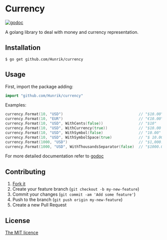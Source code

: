 # Currency

[![godoc](https://godoc.org/github.com/Hunrik/currency?status.svg)](https://godoc.org/github.com/Hunrik/currency)

A golang library to deal with money and currency representation.

## Installation

    $ go get github.com/Hunrik/currency

## Usage

First, import the package adding:

```go
import "github.com/Hunrik/currency"
```

Examples:

```go
currency.Format(10, "USD")                                  // "$10.00"
currency.Format(10, "EUR")                                  // "€10.00"
currency.Format(10, "USD", WithCents(false))                // "$10"
currency.Format(10, "USD", WithCurrency(true))              // "$10.00 USD"
currency.Format(10, "USD", WithSymbol(false)                // "10.00"
currency.Format(10, "USD", WithSymbolSpace(true)            // "$ 10.00"
currency.Format(1000, "USD")                                // "$1,000.00"
currency.Format(1000, "USD", WithThousandsSeparator(false)  // "$1000.00"
```

For more detailed documentation refer to [godoc](http://godoc.org/github.com/Hunrik/currency)

## Contributing

1. [Fork it](https://github.com/Hunrik/currency/fork)
2. Create your feature branch (`git checkout -b my-new-feature`)
3. Commit your changes (`git commit -am 'Add some feature'`)
4. Push to the branch (`git push origin my-new-feature`)
5. Create a new Pull Request

## License

[The MIT licence](LICENSE.md)
